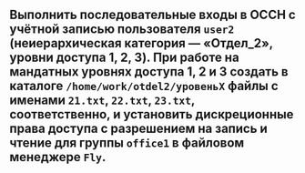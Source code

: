 ## Выполнить последовательные входы в ОССН с учётной записью пользователя `user2` (неиерархическая категория — «Отдел_2», уровни доступа 1, 2, 3). При работе на мандатных уровнях доступа 1, 2 и 3 создать в каталоге `/home/work/otdel2/уровеньX` файлы с именами `21.txt`, `22.txt`, `23.txt`, соответственно, и установить дискреционные права доступа с разрешением на запись и чтение для группы `office1` в файловом менеджере `Fly`.
